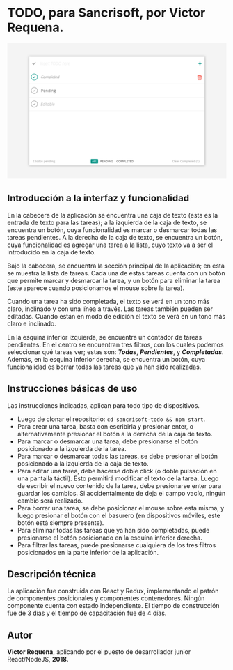 # TODO, para Sancrisoft, por Victor Requena.
![Desktop app screenshot](public/img/screenshot-desktop.png)

## Introducción a la interfaz y funcionalidad
En la cabecera de la aplicación se encuentra una caja de texto (esta es la entrada de texto para las tareas); a la izquierda de la caja de texto, se encuentra un botón, cuya funcionalidad es marcar o desmarcar todas las tareas pendientes. A la derecha de la caja de texto, se encuentra un botón, cuya funcionalidad es agregar una tarea a la lista, cuyo texto va a ser el introducido en la caja de texto.

Bajo la cabecera, se encuentra la sección principal de la aplicación; en esta se muestra la lista de tareas. Cada una de estas tareas cuenta con un botón que permite marcar y desmarcar la tarea, y un botón para eliminar la tarea (este aparece cuando posicionamos el mouse sobre la tarea).

Cuando una tarea ha sido completada, el texto se verá en un tono más claro, inclinado y con una línea a través.
Las tareas también pueden ser editadas. Cuando están en modo de edición el texto se verá en un tono más claro e inclinado.

En la esquina inferior izquierda, se encuentra un contador de tareas pendientes. En el centro se encuentran tres filtros, con los cuales podemos seleccionar qué tareas ver; estas son: **_Todas_**, **_Pendientes_**, y **_Completadas_**. Además, en la esquina inferior derecha, se encuentra un botón, cuya funcionalidad es borrar todas las tareas que ya han sido realizadas.

## Instrucciones básicas de uso
Las instrucciones indicadas, aplican para todo tipo de dispositivos.

* Luego de clonar el repositorio: `cd sancrisoft-todo && npm start`.
* Para crear una tarea, basta con escribirla y presionar enter, o alternativamente presionar el botón a la derecha de la caja de texto.
* Para marcar o desmarcar una tarea, debe presionarse el botón posicionado a la izquierda de la tarea.
* Para marcar o desmarcar todas las tareas, se debe presionar el botón posicionado a la izquierda de la caja de texto.
* Para editar una tarea, debe hacerse doble click (o doble pulsación en una pantalla táctil). Esto permitirá modificar el texto de la tarea. Luego de escribir el nuevo contenido de la tarea, debe presionarse enter para guardar los cambios. Si accidentalmente de deja el campo vacío, ningún cambio será realizado.
* Para borrar una tarea, se debe posicionar el mouse sobre esta misma, y luego presionar el botón con el basurero (en dispositivos móviles, este botón está siempre presente).
* Para eliminar todas las tareas que ya han sido completadas, puede presionarse el botón posicionado en la esquina inferior derecha.
* Para filtrar las tareas, puede presionarse cualquiera de los tres filtros posicionados en la parte inferior de la aplicación.

## Descripción técnica
La aplicación fue construida con React y Redux, implementando el patrón de componentes posicionales y componentes contenedores. Ningún componente cuenta con estado independiente. El tiempo de construcción fue de 3 días y el tiempo de capacitación fue de 4 días.

## Autor
**Victor Requena**, aplicando por el puesto de desarrollador junior React/NodeJS, **2018**.
